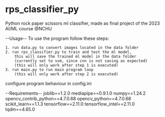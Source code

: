 # rps_classifier_py
Python rock paper scissors ml classifier, made as final 
project of the 2023 AI/ML course @NCHU

--Usage--
To use the program follow these steps:

    1. run data.py to convert images located in the data folder
    2. run rps_classifier.py to train and test the ml model,       
        this will save the trained ml model in the data folder
        (currently set to svm, since cnn is not saving as expected)
        (this will only work after step 1 is executed)
    3. run main.py to run main program loop
        (this will only work after step 2 is executed)

configure program behaviour in config.ini

--Requirements--
joblib==1.2.0
mediapipe==0.9.1.0
numpy==1.24.2
opencv_contrib_python==4.7.0.68
opencv_python==4.7.0.68
scikit_learn==1.1.3
tensorflow==2.11.0
tensorflow_intel==2.11.0
tqdm==4.65.0